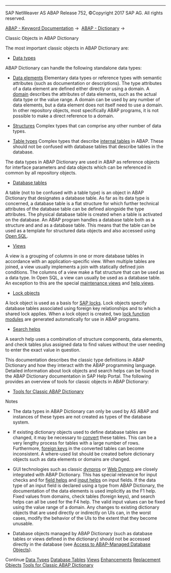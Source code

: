   

* * *

SAP NetWeaver AS ABAP Release 752, ©Copyright 2017 SAP AG. All rights reserved.

[ABAP - Keyword Documentation](javascript:call_link\('abenabap.htm'\)) →  [ABAP - Dictionary](javascript:call_link\('abenabap_dictionary.htm'\)) → 

Classic Objects in ABAP Dictionary

The most important classic objects in ABAP Dictionary are:

-   [Data types](javascript:call_link\('abenddic_data_types.htm'\))

ABAP Dictionary can handle the following standalone data types:

-   [Data elements](javascript:call_link\('abenddic_data_elements.htm'\))
    Elementary data types or reference types with semantic attributes (such as documentation or descriptions). The type attributes of a data element are defined either directly or using a domain.
    A [domain](javascript:call_link\('abenddic_domains.htm'\)) describes the attributes of data elements, such as the actual data type or the value range. A domain can be used by any number of data elements, but a data element does not itself need to use a domain. In other repository objects, most specifically ABAP programs, it is not possible to make a direct reference to a domain.

-   [Structures](javascript:call_link\('abenddic_structures.htm'\))
    Complex types that can comprise any other number of data types.

-   [Table types](javascript:call_link\('abenddic_table_types.htm'\))
    Complex types that describe [internal tables](javascript:call_link\('abeninternal_table_glosry.htm'\) "Glossary Entry") in ABAP. These should not be confused with database tables that describe tables in the database.

The data types in ABAP Dictionary are used in ABAP as reference objects for interface parameters and data objects which can be referenced in common by all repository objects.

-   [Database tables](javascript:call_link\('abenddic_database_tables.htm'\))

A table (not to be confused with a table type) is an object in ABAP Dictionary that designates a database table. As far as its data type is concerned, a database table is a flat structure for which further technical attributes of the database table can be defined alongside the type attributes. The physical database table is created when a table is activated on the database. An ABAP program handles a database table both as a structure and and as a database table. This means that the table can be used as a template for structured data objects and also accessed using [Open SQL](javascript:call_link\('abenopen_sql_glosry.htm'\) "Glossary Entry").

-   [Views](javascript:call_link\('abenddic_views.htm'\))

A view is a grouping of columns in one or more database tables in accordance with an application-specific view. When multiple tables are joined, a view usually implements a join with statically defined join conditions. The columns of a view make a flat structure that can be used as a data type. In Open SQL, a view can usually be used as a database table. An exception to this are the special [maintenance views](javascript:call_link\('abenmaintenance_view_glosry.htm'\) "Glossary Entry") and [help views](javascript:call_link\('abenhelp_view_glosry.htm'\) "Glossary Entry").

-   [Lock objects](javascript:call_link\('abenlock_object_glosry.htm'\) "Glossary Entry")

A lock object is used as a basis for [SAP locks](javascript:call_link\('abensap_lock_glosry.htm'\) "Glossary Entry"). Lock objects specify database tables associated using foreign key relationships and to which a shared lock applies. When a lock object is created, two [lock function modules](javascript:call_link\('abenlock_function_module_glosry.htm'\) "Glossary Entry") are generated automatically for use in ABAP programs.

-   [Search helps](javascript:call_link\('abensearch_help_glosry.htm'\) "Glossary Entry")

A search help uses a combination of structure components, data elements, and check tables plus assigned data to find values without the user needing to enter the exact value in question.

This documentation describes the classic type definitions in ABAP Dictionary and how they interact with the ABAP programming language. Detailed information about lock objects and search helps can be found in the ABAP Dictionary documentation in SAP Help Portal. The following provides an overview of tools for classic objects in ABAP Dictionary:

-   [Tools for Classic ABAP Dictionary](javascript:call_link\('abenddic_tools.htm'\))

Notes

-   The data types in ABAP Dictionary can only be used by AS ABAP and instances of these types are not created as types of the database system.

-   If existing dictionary objects used to define database tables are changed, it may be necessary to [convert](javascript:call_link\('abenddic_database_tables_conv.htm'\)) these tables. This can be a very lengthy process for tables with a large number of rows. Furthermore, [foreign keys](javascript:call_link\('abenforeign_key_glosry.htm'\) "Glossary Entry") in the converted tables can become inconsistent. A where-used list should be created before dictionary objects such as data elements or domains are changed.

-   GUI technologies such as classic [dynpros](javascript:call_link\('abendynpro_glosry.htm'\) "Glossary Entry") or [Web Dynpro](javascript:call_link\('abenweb_dynpro_glosry.htm'\) "Glossary Entry") are closely integrated with ABAP Dictionary. This has special relevance for input checks and for [field helps](javascript:call_link\('abenfield_help_glosry.htm'\) "Glossary Entry") and [input helps](javascript:call_link\('abeninput_help_glosry.htm'\) "Glossary Entry") on input fields. If the data type of an input field is declared using a type from ABAP Dictionary, the documentation of the data elements is used implicitly as the F1 help. Fixed values from domains, check tables (foreign keys), and search helps can all be used for the F4 help. The valid input values can be fixed using the value range of a domain. Any changes to existing dictionary objects that are used directly or indirectly on UIs can, in the worst cases, modify the behavior of the UIs to the extent that they become unusable.

-   Database objects managed by ABAP Dictionary (such as database tables or views defined in the dictionary) should not be accessed directly in the database (see [Access to ABAP-Managed Database Objects](javascript:call_link\('abendatabase_access_recomm.htm'\))).

Continue
[Data Types](javascript:call_link\('abenddic_data_types.htm'\))
[Database Tables](javascript:call_link\('abenddic_database_tables.htm'\))
[Views](javascript:call_link\('abenddic_views.htm'\))
[Enhancements](javascript:call_link\('abenddic_enhancements.htm'\))
[Replacement Objects](javascript:call_link\('abenddic_replacement_objects.htm'\))
[Tools for Classic ABAP Dictionary](javascript:call_link\('abenddic_tools.htm'\))